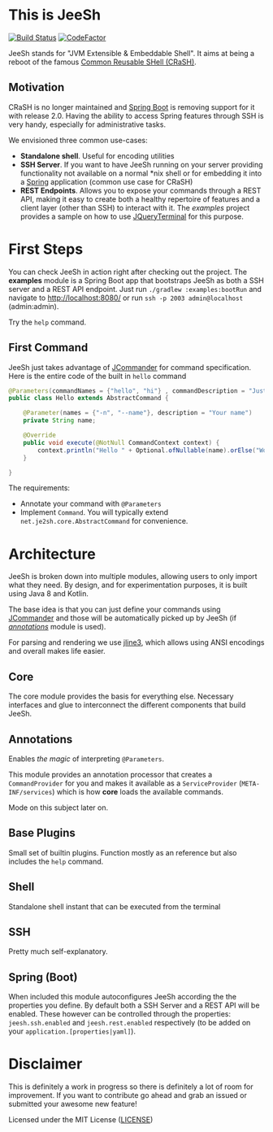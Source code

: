 # This is JeeSh 

[![Build Status](https://travis-ci.org/jeeshell/je2sh.svg?branch=master)](https://travis-ci.org/jeeshell/je2sh)
[![CodeFactor](https://www.codefactor.io/repository/github/hartimer/je2sh/badge)](https://www.codefactor.io/repository/github/hartimer/je2sh)

JeeSh stands for "JVM Extensible & Embeddable Shell". It aims at being a reboot of the famous
[Common Reusable SHell (CRaSH)](https://github.com/crashub/crash).
 
 
## Motivation

CRaSH is no longer maintained and [Spring Boot](https://projects.spring.io/spring-boot/) is removing support
for it with release 2.0. Having the ability to access Spring features through SSH is very handy, especially
for administrative tasks.


We envisioned three common use-cases:
* **Standalone shell**. Useful for encoding utilities
* **SSH Server**. If you want to have JeeSh running on your server providing functionality not available 
on a normal *nix shell or for embedding it into a [Spring](https://spring.io/) application (common use case for CRaSH)
* **REST Endpoints**. Allows you to expose your commands through a REST API, making it easy to create both 
a healthy repertoire of features and a client layer (other than SSH) to interact with it. The *examples* project
provides a sample on how to use [JQueryTerminal](http://terminal.jcubic.pl/) for this purpose.


# First Steps

You can check JeeSh in action right after checking out the project. The **examples** module is a Spring Boot app
that bootstraps JeeSh as both a SSH server and a REST API endpoint. Just run `./gradlew :examples:bootRun`
and navigate to [http://localhost:8080/](http://localhost:8080/) or run `ssh -p 2003 admin@localhost` (admin:admin).


Try the `help` command.
 

## First Command

JeeSh just takes advantage of [JCommander](http://jcommander.org/) for command specification. Here is
the entire code of the built in `hello` command
 
```java
@Parameters(commandNames = {"hello", "hi"} , commandDescription = "Just says hello")
public class Hello extends AbstractCommand {

    @Parameter(names = {"-n", "--name"}, description = "Your name")
    private String name;

    @Override
    public void execute(@NotNull CommandContext context) {
        context.println("Hello " + Optional.ofNullable(name).orElse("World"));
    }

}
```

The requirements:
* Annotate your command with `@Parameters`
* Implement `Command`. You will typically extend `net.je2sh.core.AbstractCommand` for convenience.


# Architecture

JeeSh is broken down into multiple modules, allowing users to only import what they need.
By design, and for experimentation purposes, it is built using Java 8 and Kotlin.


The base idea is that you can just define your commands using [JCommander](http://jcommander.org/) and those
will be automatically picked up by JeeSh (if [*annotations*](#annotations) module is used).


For parsing and rendering we use [jline3](https://github.com/jline/jline3), which allows using ANSI encodings
and overall makes life easier.


## Core

The core module provides the basis for everything else. Necessary interfaces and glue to interconnect
the different components that build JeeSh.

## Annotations

Enables *the magic* of interpreting `@Parameters`.


This module provides an annotation processor that creates a `CommandProvider` for you and makes it
available as a `ServiceProvider` (`META-INF/services`) which is how **core** loads the available commands.


Mode on this subject later on.


## Base Plugins

Small set of builtin plugins. Function mostly as an reference but also includes the `help` command.

## Shell

Standalone shell instant that can be executed from the terminal

## SSH

Pretty much self-explanatory.

## Spring (Boot)

When included this module autoconfigures JeeSh according the the properties you define. By default
both a SSH Server and a REST API will be enabled. These however can be controlled through the properties:
`jeesh.ssh.enabled` and `jeesh.rest.enabled` respectively (to be added on your `application.[properties|yaml]`).

# Disclaimer

This is definitely a work in progress so there is definitely a lot of room for improvement. If you want
to contribute go ahead and grab an issued or submitted your awesome new feature!

Licensed under the MIT License ([LICENSE](LICENSE.md))
